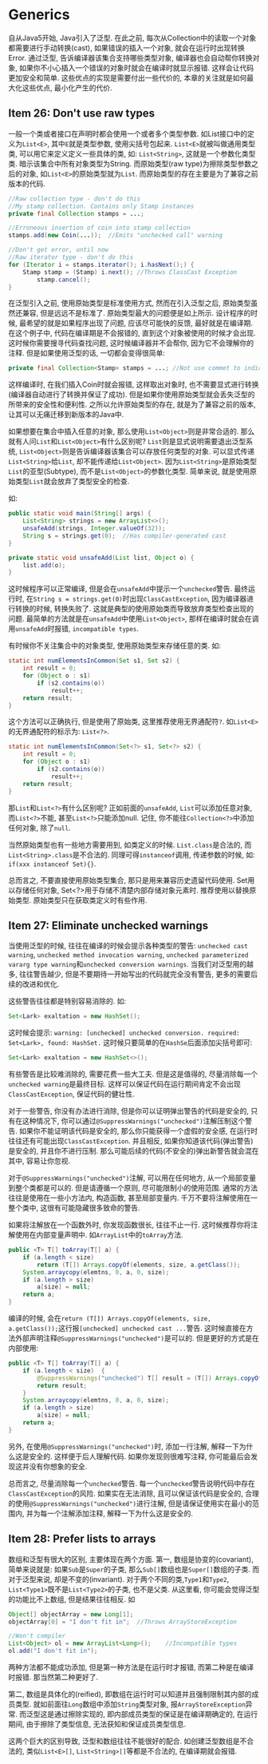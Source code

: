 # Generics
自从Java5开始, Java引入了泛型. 在此之前, 每次从Collection中的读取一个对象都需要进行手动转换(cast), 如果错误的插入一个对象, 就会在运行时出现转换Error. 通过泛型, 告诉编译器该集合支持哪些类型对象, 编译器也会自动帮你转换对象, 如果你不小心插入一个错误的对象时就会在编译时就显示报错. 这样会让代码更加安全和简单. 这些优点的实现是需要付出一些代价的, 本章的关注就是如何最大化这些优点, 最小化产生的代价.

## Item 26: Don't use raw types
一般一个类或者接口在声明时都会使用一个或者多个类型参数. 如List接口中的定义为`List<E>`, 其中`E`就是类型参数, 使用尖括号包起来. `List<E>`就被叫做通用类型类, 可以用它来定义定义一些具体的类, 如: `List<String>`, 这就是一个参数化类型类. 暗示该集合中所有对象类型为String. 而原始类型(raw type)为擦除类型参数之后的对象, 如`List<E>`的原始类型就为`List`. 而原始类型的存在主要是为了兼容之前版本的代码.

```java
//Raw collection type - don't do this
//My stamp collection. Contains only Stamp instances
private final Collection stamps = ...;

//Erroneous insertion of coin into stamp collection
stamps.add(new Coin(...));	//Emits "unchecked call" warning

//Don't get error, until now 
//Raw iterator type - don't do this 
for (Iterator i = stamps.iterator(); i.hasNext();) {
	Stamp stamp = (Stamp) i.next();	//Throws ClassCast Exception 
		stamp.cancel();
}
```

在泛型引入之前, 使用原始类型是标准使用方式, 然而在引入泛型之后, 原始类型虽然还兼容, 但是远远不是标准了. 原始类型最大的问题便是如上所示. 设计程序的时候, 最希望的就是如果程序出现了问题, 应该尽可能快的反馈, 最好就是在编译期. 在这个例子中, 代码在编译期是不会报错的, 直到这个对象被使用的时候才会出现. 这时候你需要搜寻代码查找问题, 这时候编译器并不会帮你, 因为它不会理解你的注释. 但是如果使用泛型的话, 一切都会变得很简单:

```java
private final Collection<Stamp> stamps = ...; //Not use commet to indicate it.
```

这样编译时, 在我们插入Coin时就会报错, 这样取出对象时, 也不需要显式进行转换(编译器自动进行了转换并保证了成功). 但是如果你使用原始类型就会丢失泛型的所带来的安全性和便利性. 之所以允许原始类型的存在, 就是为了兼容之前的版本, 让其可以无痛迁移到新版本的Java中.

如果想要在集合中插入任意的对象, 那么使用`List<Object>`则是非常合适的. 那么就有人问`List`和`List<Object>`有什么区别呢? `List`则是显式说明需要退出泛型系统, `List<Object>`则是告诉编译器该集合可以存放任何类型的对象. 可以显式传递`List<String>`给`List`, 却不能传递给`List<Object>`. 因为`List<String>`是原始类型`List`的亚型(Subtype), 而不是`List<Object>`的参数化类型. 简单来说, 就是使用原始类型`List`就会放弃了类型安全的检查.

如:

```java
public static void main(String[] args) {
	List<String> strings = new ArrayList<>();
	unsafeAdd(strings, Integer.valueOf(32));
	String s = strings.get(0);	//Has compiler-generated cast 
}

private static void unsafeAdd(List list, Object o) {
	list.add(o);
}
```

这时候程序可以正常编译, 但是会在`unsafeAdd`中提示一个`unchecked`警告. 最终运行时, 在`String s = strings.get(0)`时出现`ClassCastException`, 因为编译器进行转换的时候, 转换失败了. 这就是典型的使用原始类而导致放弃类型检查出现的问题. 最简单的方法就是在`unsafeAdd`中使用`List<Object>`, 那样在编译时就会在调用`unsafeAdd`时报错, `incompatible types`.

有时候你不关注集合中的对象类型, 使用原始类型来存储任意的类. 如:

```java
static int numElementsInCommon(Set s1, Set s2) {
	int result = 0;
	for (Object o : s1) 
		if (s2.contains(o))
			result++;
	return result;
}
```

这个方法可以正确执行, 但是使用了原始类, 这里推荐使用无界通配符`?`. 如`List<E>`的无界通配符的标示为: `List<?>`.

```java
static int numElementsInCommon(Set<?> s1, Set<?> s2) {
	int result = 0;
	for (Object o : s1) 
		if (s2.contains(o))
			result++;
	return result;
}
```

那`List`和`List<?>`有什么区别呢? 正如前面的`unsafeAdd`, `List`可以添加任意对象, 而`List<?>`不能, 甚至`List<?>`只能添加null. 记住, 你不能往`Collection<?>`中添加任何对象, 除了`null`. 

当然原始类型也有一些地方需要用到, 如类定义的时候. `List.class`是合法的, 而`List<String>.class`是不合法的. 同理可得`instanceof`调用, 传递参数的时候, 如: `if(xxx instanceof Set){}`.

总而言之, 不要直接使用原始类型集合, 那只是用来兼容历史遗留代码使用. Set<Object>用以存储任何对象, Set<?>用于存储不清楚内部存储对象元素时. 推荐使用以替换原始类型. 原始类型只在获取类定义时有些作用.

## Item 27: Eliminate unchecked warnings
当使用泛型的时候, 往往在编译的时候会提示各种类型的警告: `unchecked cast warning`, `unchecked method invocation warning`, `unchecked parameterized vararg type warning`和`unchecked conversion warnings`.  当我们对泛型用的越多, 往往警告越少, 但是不要期待一开始写出的代码就完全没有警告, 更多的需要后续的改进和优化.

这些警告往往都是特别容易消除的. 如:

```java
Set<Lark> exaltation = new HashSet();
```

这时候会提示: `warning: [unchecked] unchecked conversion. required: Set<Lark>, found: HashSet.` 这时候只要简单的在`HashSe`后面添加尖括号即可:

```java
Set<Lark> exaltation = new HashSet<>();
```

有些警告是比较难消除的, 需要花费一些大工夫. 但是这是值得的, 尽量消除每一个`unchecked warning`是最终目标. 这样可以保证代码在运行期间肯定不会出现`ClassCastException`, 保证代码的健壮性.

对于一些警告, 你没有办法进行消除, 但是你可以证明弹出警告的代码是安全的, 只有在这种情况下, 你可以通过`@SuppressWarnings("unchecked")`注解压制这个警告. 如果你不能证明该代码是安全的, 那么你只能获得一个虚假的安全感, 在运行时往往还有可能出现`ClassCastException`. 并且相反, 如果你知道该代码(弹出警告)是安全的, 并且你不进行压制. 那么可能后续的代码(不安全的)弹出新警告就会混在其中, 容易让你忽视.

对于`@SuppressWarnings("unchecked")`注解, 可以用在任何地方, 从一个局部变量到整个类都是可以的. 但是请遵循一个原则, 尽可能限制小的使用范围. 通常的方法往往是使用在一些小方法内, 构造函数, 甚至局部变量内. 千万不要将注解使用在一整个类中, 这很有可能隐藏很多致命的警告.

如果将注解放在一个函数外时, 你发现函数很长, 往往不止一行. 这时候推荐你将注解使用在内部变量声明中. 如`ArrayList`中的`toArray`方法.

```java
public <T> T[] toArray(T[] a) {
	if (a.length < size) 
		return (T[]) Arrays.copyOf(elements, size, a.getClass());
	System.arraycopy(elemtns, 0, a, 0, size);
	if (a.length > size)
		a[size] = null;
	return a;
}
```

编译的时候, 会在`return (T[]) Arrays.copyOf(elements, size, a.getClass());`这行报`[unchecked] unchecked cast ...`警告. 这时候直接在方法外部声明注释`@SuppressWarnings("unchecked")`是可以的. 但是更好的方式是在内部使用:

```java
public <T> T[] toArray(T[] a) {
	if (a.length < size)  {
		@SuppressWarnings("unchecked") T[] result = (T[]) Arrays.copyOf(elements, size, a.getClass());
		return result;
	}
	System.arraycopy(elemtns, 0, a, 0, size);
	if (a.length > size)
		a[size] = null;
	return a;
}
```

另外, 在使用`@SuppressWarnings("unchecked")`时, 添加一行注解, 解释一下为什么这是安全的. 这样便于后人理解代码. 如果你发现则很难写注释, 你可能最后会发现这并没有你想象的安全.

总而言之, 尽量消除每一个`unchecked`警告. 每一个`unchecked`警告说明代码中存在`ClassCastException`的风险. 如果实在无法消除, 且可以保证该代码是安全的, 合理的使用`@SuppressWarnings("unchecked")`进行注解, 但是请保证使用实在最小的范围内, 并为每一个注解添加注释, 解释一下为什么这是安全的.

## Item 28: Prefer lists to arrays
数组和泛型有很大的区别, 主要体现在两个方面. 第一, 数组是协变的(covariant), 简单来说就是: 如果`Sub`是`Super`的子类, 那么`Sub[]`数组也是`Super[]`数组的子类. 而对于泛型来说, 却是不变的(invariant). 对于两个不同的类,`Type1`和`Type2`, `List<Type1>`既不是`List<Type2>`的子类, 也不是父类. 从这里看, 你可能会觉得泛型的功能比不上数组, 但是结果往往相反. 如 

```java
Object[] objectArray = new Long[1];
objectArray[0] = "I don't fit in";	//Throws ArrayStoreException

//Won't compiler
List<Object> ol = new ArrayList<Long>();	//Incompatible types
ol.add("I don't fit in");
```

两种方法都不能成功添加, 但是第一种方法是在运行时才报错, 而第二种是在编译时报错. 那当然第二种更好了.

第二, 数组是具体化的(reified), 即数组在运行时可以知道并且强制限制其内部的成员类型. 就如前面往`Long`数组中添加`String`类型对象, 报`ArrayStoreException`异常. 而泛型这是通过擦除实现的, 即内部成员类型的保证是在编译期确定的, 在运行期间, 由于擦除了类型信息, 无法获知和保证成员类型信息.

这两个巨大的区别导致, 泛型和数组往往不能很好的配合. 如创建泛型数组是不合法的, 类似`List<E>[]`, `List<String>[]`等都是不合法的, 在编译期就会报错.


